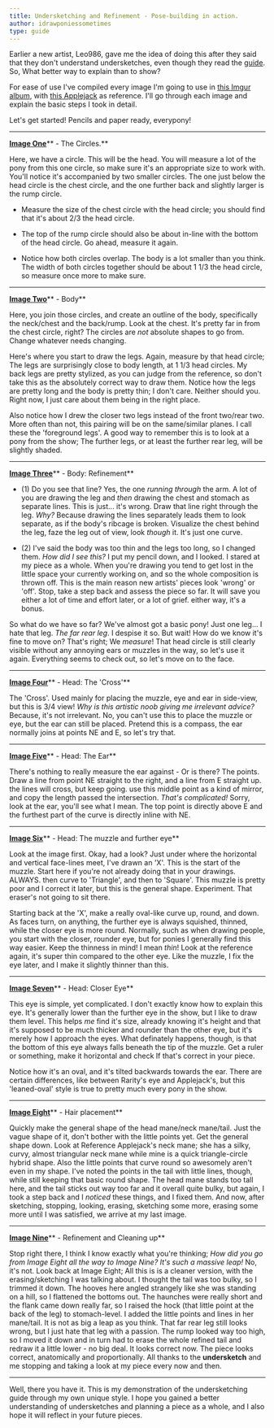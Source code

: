 ```yaml
---
title: Undersketching and Refinement - Pose-building in action.
author: idrawponiessometimes
type: guide
---
```

Earlier a new artist, Leo986, gave me the idea of doing this after they said that they don't understand undersketches, even though they read the [guide](http://www.reddit.com/r/MLPdrawingschool/comments/pxmj9/the_basics_pony_anatomy_and_undersketching/). So, What better way to explain than to show?

For ease of use I've compiled every image I'm going to use in [this Imgur album](http://imgur.com/a/LqREG), with [this Applejack](http://images.wikia.com/mlp/images/1/11/Applejack_bucking_apples_S1E12.png) as reference. I'll go through each image and explain the basic steps I took in detail.
<!-- [](https://www.reddit.com/rdj "These shades hide how tired I am") -->

Let's get started! Pencils and paper ready, everypony!

-----

[**Image One**](http://i.imgur.com/DmJMr.jpg)** - The Circles.**

<!-- [](https://www.reddit.com/rb11 "Easy-peasy.") -->
Here, we have a circle. This will be the head. You will measure a lot of the pony from this one circle, so make sure it's an appropriate size to work with. You'll notice it's accompanied by two smaller circles. The one just below the head circle is the chest circle, and the one further back and slightly larger is the rump circle.

-   Measure the size of the chest circle with the head circle; you should find that it's about 2/3 the head circle.

-   The top of the rump circle should also be about in-line with the bottom of the head circle. Go ahead, measure it again.

-   Notice how both circles overlap. The body is a lot smaller than you think. The width of both circles together should be about 1 1/3 the head circle, so measure once more to make sure.

-----

[**Image Two**](http://i.imgur.com/hZtgJ.jpg)** - Body**

<!-- [](https://www.reddit.com/b24 "Ah'm followin' so far...") -->
Here, you join those circles, and create an outline of the body, specifically the neck/chest and the back/rump. Look at the chest. It's pretty far in from the chest circle, right? The circles are _not_ absolute shapes to go from. Change whatever needs changing.

Here's where you start to draw the legs. Again, measure by that head circle; The legs are surprisingly close to body length, at 1 1/3 head circles. My back legs are pretty stylized, as you can judge from the reference, so don't take this as the absolutely correct way to draw them. Notice how the legs are pretty long and the body is pretty thin; I don't care. Neither should you. Right now, I just care about them being in the right place.

Also notice how I drew the closer two legs instead of the front two/rear two. More often than not, this pairing will be on the same/similar planes. I call these the 'foreground legs'. A good way to remember this is to look at a pony from the show; The further legs, or at least the further rear leg, will be slightly shaded.

-----

[**Image Three**](http://i.imgur.com/R6vYX.jpg)** - Body: Refinement**

<!-- [](https://www.reddit.com/b07 "Uh, yeah, Ah'm still with ya...") -->

-   (1) Do you see that line? Yes, the one _running through_ the arm. A lot of you are drawing the leg and _then_ drawing the chest and stomach as separate lines. This is just... it's wrong. Draw that line right through the leg. _Why?_ Because drawing the lines separately leads them to look separate, as if the body's ribcage is broken. Visualize the chest behind the leg, faze the leg out of view, look _though_ it. It's just one curve.

-   (2) I've said the body was too thin and the legs too long, so I changed them. _How did I see this?_ I put my pencil down, and I looked. I stared at my piece as a whole. When you're drawing you tend to get lost in the little space your currently working on, and so the whole composition is thrown off. This is the main reason new artists' pieces look 'wrong' or 'off'. Stop, take a step back and assess the piece so far. It will save you either a lot of time and effort later, or a lot of grief. either way, it's a bonus.

So what do we have so far? We've almost got a basic pony! Just one leg... I hate that leg. _The far rear leg_. I despise it so. But wait! How do we know it's fine to move on? That's right; We _measure_! That head circle is still clearly visible without any annoying ears or muzzles in the way, so let's use it again. Everything seems to check out, so let's move on to the face.

-----

[**Image Four**](http://i.imgur.com/CfObB.jpg)** - Head: The 'Cross'**

<!-- [](https://www.reddit.com/b05 "That's not helpful, noob!") -->
The 'Cross'. Used mainly for placing the muzzle, eye and ear in side-view, but this is 3/4 view! _Why is this artistic noob giving me irrelevant advice?_ Because, it's not irrelevant. No, you can't use this to place the muzzle or eye, but the ear can still be placed. Pretend this is a compass, the ear normally joins at points NE and E, so let's try that.

-----

[**Image Five**](http://i.imgur.com/n0mra.jpg)** - Head: The Ear**

<!-- [](https://www.reddit.com/c04 "What.") -->
There's nothing to really measure the ear against - Or is there? The points. Draw a line from point NE straight to the right, and a line from E straight up. the lines will cross, but keep going. use this middle point as a kind of mirror, and copy the length passed the intersection. _That's complicated!_ Sorry, look at the ear, you'll see what I mean. The top point is directly above E and the furthest part of the curve is directly inline with NE.

-----

[**Image Six**](http://i.imgur.com/nelG5.jpg)** - Head: The muzzle and further eye**

<!-- [](https://www.reddit.com/a05 "Ah know this part! Easy-peasy, like Ah said!") -->
Look at the image first. Okay, had a look? Just under where the horizontal and vertical face-lines meet, I've drawn an 'X'. This is the start of the muzzle. Start here if you're not already doing that in your drawings. ALWAYS. then curve to 'Triangle', and then to 'Square'. This muzzle is pretty poor and I correct it later, but this is the general shape. Experiment. That eraser's not going to sit there.

Starting back at the 'X', make a really oval-like curve up, round, and down. As faces turn, on anything, the further eye is always squished, thinned, while the closer eye is more round. Normally, such as when drawing people, you start with the closer, rounder eye, but for ponies I generally find this way easier. Keep the thinness in mind! I mean _thin_! Look at the reference again, it's super thin compared to the other eye. Like the muzzle, I fix the eye later, and I make it slightly thinner than this.

-----

[**Image Seven**](http://i.imgur.com/XcPR8.jpg)** - Head: Closer Eye**

<!-- [](https://www.reddit.com/e07%20%22Teach%20us%20correctly,%20noob!%22%20You're%20confusin'!) -->
This eye is simple, yet complicated. I don't exactly know how to explain this eye. It's generally lower than the further eye in the show, but I like to draw them level. This helps _me_ find it's size, already knowing it's height and that it's supposed to be much thicker and rounder than the other eye, but it's merely how I approach the eyes. What definately happens, though, is that the bottom of this eye always falls beneath the tip of the muzzle. Get a ruler or something, make it horizontal and check If that's correct in your piece.

Notice how it's an oval, and it's tilted backwards towards the ear. There are certain differences, like between Rarity's eye and Applejack's, but this 'leaned-oval' style is true to pretty much every pony in the show.

-----

[**Image Eight**](http://i.imgur.com/ccqFq.jpg)** - Hair placement**

<!-- [](https://www.reddit.com/a00 "Pfft. So hard.") -->
Quickly make the general shape of the head mane/neck mane/tail. Just the vague shape of it, don't bother with the little points yet. Get the general shape down. Look at Reference Applejack's neck mane; she has a silky, curvy, almost triangular neck mane while mine is a quick triangle-circle hybrid shape. Also the little points that curve round so awesomely aren't even in my shape. I've noted the points in the tail with little lines, though, while still keeping that basic round shape. The head mane stands too tall here, and the tail sticks out way too far and it overall quite bulky, but again, I took a step back and I _noticed_ these things, and I fixed them. And now, after sketching, stopping, looking, erasing, sketching some more, erasing some more until I was satisfied, we arrive at my last image.

-----

[**Image Nine**](http://i.imgur.com/VX27N.jpg)** - Refinement and Cleaning up**

<!-- [](https://www.reddit.com/b01 "Get out'a mah head!") -->
Stop right there, I think I know exactly what you're thinking; _How did you go from Image Eight all the way to Image Nine? It's such a massive leap!_ No, it's not. Look back at Image Eight; All this is is a cleaner version, with the erasing/sketching I was talking about. I thought the tail was too bulky, so I trimmed it down. The hooves here angled strangely like she was standing on a hill, so I flattened the bottoms out. The haunches were really short and the flank came down really far, so I raised the hock (that little point at the back of the leg) to stomach-level. I added the little points and lines in her mane/tail. It is not as big a leap as you think. That far rear leg still looks wrong, but I just hate that leg with a passion. The rump looked way too high, so I moved it down and in turn had to erase the whole refined tail and redraw it a little lower - no big deal. It looks correct now. The piece looks correct, anatomically and proportionally. All thanks to the **undersketch** and me stopping and taking a look at my piece every now and then.

-----

<!-- [](https://www.reddit.com/a03 "And Ah didn't learn a thing!") -->
Well, there you have it. This is my demonstration of the undersketching guide through my own unique style. I hope you gained a better understanding of undersketches and planning a piece as a whole, and I also hope it will reflect in your future pieces.